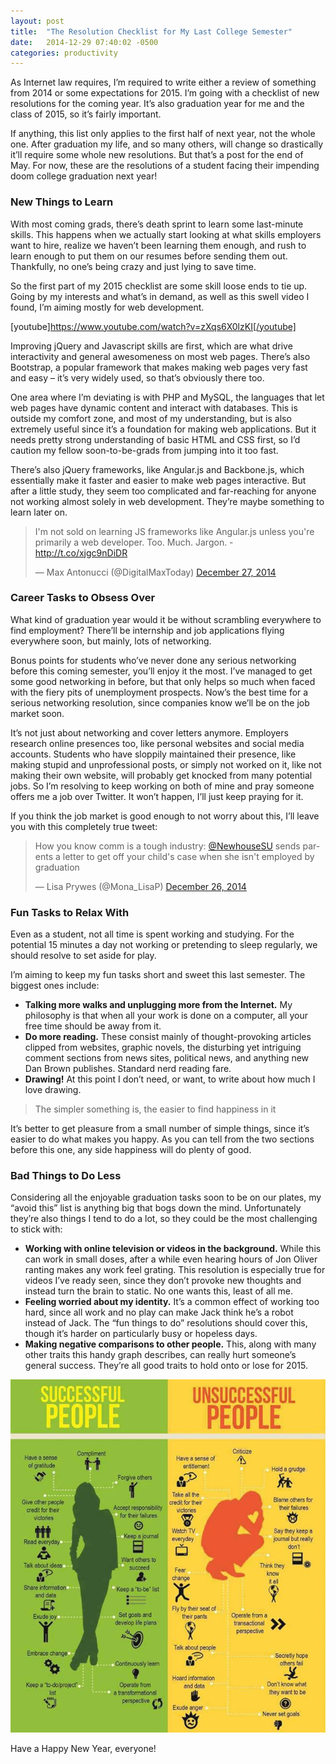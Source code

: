 ```yaml
---
layout: post
title:  "The Resolution Checklist for My Last College Semester"
date:   2014-12-29 07:40:02 -0500
categories: productivity
---
```


As Internet law requires, I’m required to write either a review of something from 2014 or some expectations for 2015. I’m going with a checklist of new resolutions for the coming year. It’s also graduation year for me and the class of 2015, so it’s fairly important.

If anything, this list only applies to the first half of next year, not the whole one. After graduation my life, and so many others, will change so drastically it’ll require some whole new resolutions. But that’s a post for the end of May. For now, these are the resolutions of a student facing their impending doom college graduation next year!

### New Things to Learn
With most coming grads, there’s death sprint to learn some last-minute skills. This happens when we actually start looking at what skills employers want to hire, realize we haven’t been learning them enough, and rush to learn enough to put them on our resumes before sending them out. Thankfully, no one’s being crazy and just lying to save time.

So the first part of my 2015 checklist are some skill loose ends to tie up. Going by my interests and what’s in demand, as well as this swell video I found, I’m aiming mostly for web development.

[youtube]https://www.youtube.com/watch?v=zXqs6X0lzKI[/youtube]

Improving jQuery and Javascript skills are first, which are what drive interactivity and general awesomeness on most web pages. There’s also Bootstrap, a popular framework that makes making web pages very fast and easy – it’s very widely used, so that’s obviously there too.

One area where I’m deviating is with PHP and MySQL, the languages that let web pages have dynamic content and interact with databases. This is outside my comfort zone, and most of my understanding, but is also extremely useful since it’s a foundation for making web applications. But it needs pretty strong understanding of basic HTML and CSS first, so I’d caution my fellow soon-to-be-grads from jumping into it too fast.

There’s also jQuery frameworks, like Angular.js and Backbone.js, which essentially make it faster and easier to make web pages interactive. But after a little study, they seem too complicated and far-reaching for anyone not working almost solely in web development. They’re maybe something to learn later on.

<blockquote class="twitter-tweet" lang="en">I'm not sold on learning JS frameworks like Angular.js unless you're primarily a web developer. Too. Much. Jargon. - <a href="http://t.co/xjgc9nDiDR">http://t.co/xjgc9nDiDR</a>

— Max Antonucci (@DigitalMaxToday) <a href="https://twitter.com/DigitalMaxToday/status/548976715306139649">December 27, 2014</a></blockquote>
<script src="//platform.twitter.com/widgets.js" async="" charset="utf-8"></script>

### Career Tasks to Obsess Over
What kind of graduation year would it be without scrambling everywhere to find employment? There’ll be internship and job applications flying everywhere soon, but mainly, lots of networking.

Bonus points for students who’ve never done any serious networking before this coming semester, you’ll enjoy it the most. I’ve managed to get some good networking in before, but that only helps so much when faced with the fiery pits of unemployment prospects. Now’s the best time for a serious networking resolution, since companies know we’ll be on the job market soon.

It’s not just about networking and cover letters anymore. Employers research online presences too, like personal websites and social media accounts. Students who have sloppily maintained their presence, like making stupid and unprofessional posts, or simply not worked on it, like not making their own website, will probably get knocked from many potential jobs. So I’m resolving to keep working on both of mine and pray someone offers me a job over Twitter. It won’t happen, I’ll just keep praying for it.

If you think the job market is good enough to not worry about this, I’ll leave you with this completely true tweet:

<blockquote class="twitter-tweet" lang="en">How you know comm is a tough industry: <a href="https://twitter.com/NewhouseSU">@NewhouseSU</a> sends parents a letter to get off your child's case when she isn't employed by graduation

— Lisa Prywes (@Mona_LisaP) <a href="https://twitter.com/Mona_LisaP/status/548521993189212161">December 26, 2014</a></blockquote>

### Fun Tasks to Relax With
Even as a student, not all time is spent working and studying. For the potential 15 minutes a day not working or pretending to sleep regularly, we should resolve to set aside for play.

I’m aiming to keep my fun tasks short and sweet this last semester. The biggest ones include:

* **Talking more walks and unplugging more from the Internet.** My philosophy is that when all your work is done on a computer, all your free time should be away from it.
* **Do more reading.** These consist mainly of thought-provoking articles clipped from websites, graphic novels, the disturbing yet intriguing comment sections from news sites, political news, and anything new Dan Brown publishes. Standard nerd reading fare.
* **Drawing!** At this point I don’t need, or want, to write about how much I love drawing.


> The simpler something is, the easier to find happiness in it

It’s better to get pleasure from a small number of simple things, since it’s easier to do what makes you happy. As you can tell from the two sections before this one, any side happiness will do plenty of good.

### Bad Things to Do Less
Considering all the enjoyable graduation tasks soon to be on our plates, my “avoid this” list is anything big that bogs down the mind. Unfortunately they’re also things I tend to do a lot, so they could be the most challenging to stick with:

* **Working with online television or videos in the background.** While this can work in small doses, after a while even hearing hours of Jon Oliver ranting makes any work feel grating. This resolution is especially true for videos I’ve ready seen, since they don’t provoke new thoughts and instead turn the brain to static. No one wants this, least of all me.
* **Feeling worried about my identity.** It’s a common effect of working too hard, since all work and no play can make Jack think he’s a robot instead of Jack. The “fun things to do” resolutions should cover this, though it’s harder on particularly busy or hopeless days.
* **Making negative comparisons to other people.** This, along with many other traits this handy graph describes, can really hurt someone’s general success. They’re all good traits to hold onto or lose for 2015.

![The traits of successful and unsuccessful people](/img/posts/resolution-checklist/compare.jpg)

Have a Happy New Year, everyone!